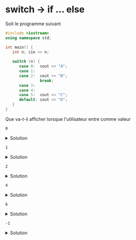 # switch → if ... else

Soit le programme suivant

~~~cpp
#include <iostream>
using namespace std;

int main() {
   int n; cin >> n;
   
   switch (n) {
      case 0:  cout << "A";
      case 1:
      case 2:  cout << "B";
               break;
      case 3:
      case 4:
      case 5:  cout << "C";
      default: cout << "D";
   }
}
~~~

Que va-t-il afficher lorsque l'utilisateur entre comme valeur 

~~~
0
~~~

<details>
<summary>Solution</summary>

~~~
AB
~~~
</details>

~~~
1
~~~

<details>
<summary>Solution</summary>

~~~
B
~~~
</details>

~~~
2
~~~

<details>
<summary>Solution</summary>

~~~
B
~~~
</details>

~~~
4
~~~

<details>
<summary>Solution</summary>

~~~
CD
~~~
</details>

~~~
6
~~~

<details>
<summary>Solution</summary>

~~~
D
~~~
</details>

~~~
-1
~~~

<details>
<summary>Solution</summary>

~~~
D
~~~
</details>
